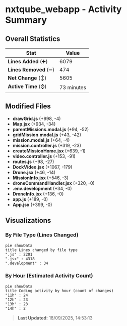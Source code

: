 # nxtqube_webapp - Activity Summary 

## Overall Statistics

| Stat                   | Value                                                             |
| ---------------------- | ----------------------------------------------------------------- |
| **Lines Added** (➕)   | 6079                                          |
| **Lines Removed** (➖) | 474                                        |
| **Net Change** (↕)    | 5605                |
| **Active Time** (⌚)   | 73 minutes |


## Modified Files
- **drawGrid.js** (+998, -4)
- **Map.jsx** (+934, -34)
- **parentMissions.modal.js** (+94, -52)
- **gridMission.modal.js** (+43, -42)
- **mission.modal.js** (+64, -4)
- **mission.controller.js** (+319, -23)
- **createMissionHome.jsx** (+639, -1)
- **video.controller.js** (+153, -91)
- **routes.js** (+98, -27)
- **DockVideo.jsx** (+1067, -179)
- **Drone.jsx** (+46, -14)
- **MissionInfo.jsx** (+546, -3)
- **droneCommandHandler.jsx** (+320, -0)
- **.env.development** (+34, -0)
- **DroneInfo.jsx** (+136, -0)
- **app.js** (+189, -0)
- **App.jsx** (+399, -0)

## Visualizations

### By File Type (Lines Changed)

```mermaid
pie showData
title Lines changed by file type
".js" : 2201
".jsx" : 4318
".development" : 34
```

### By Hour (Estimated Activity Count)

```mermaid
pie showData
title Coding activity by hour (count of changes)
"11h" : 24
"12h" : 23
"13h" : 23
"14h" : 2
```


> **Last Updated:** 18/09/2025, 14:53:13